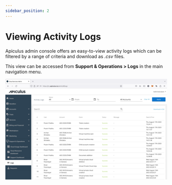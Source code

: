 ```yaml
---
sidebar_position: 2
---
```

# Viewing Activity Logs

Apiculus admin console offers an easy-to-view activity logs which can be filtered by a range of criteria and download as _.csv_ files.

This view can be accessed from **Support & Operations > Logs** in the main navigation menu.

![Viewing Activity Logs](img/Logs.png)




